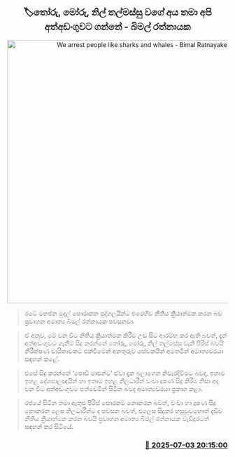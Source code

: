 <p align='center'><b><h2 align='center' title='We arrest people like sharks and whales - Bimal Ratnayake'>🏷තෝරු, මෝරු, නිල් තල්මස්සු වගේ අය තමා අපි අත්අඩංගුවට ගන්නේ - බිමල් රත්නායක</h2></b></p>
<p align='center'><img src='https://helakuru.sgp1.cdn.digitaloceanspaces.com/esana/images/lib/bimal-rathnayake-media-yy.jpg' width='600' alt='We arrest people like sharks and whales - Bimal Ratnayake'></p>

> රටේ මහජන මුදල් සොරාකන පුද්ගලයින්ට එරෙහිව නීතිය ක්‍රියාත්මක කරන බව ප්‍රවාහන අමාත්‍ය බිමල් රත්නායක පවසනවා.

> ඒ අනුව, මේ වන විට නීතිය ක්‍රියාත්මක කිරීම උඩ සිට ආරම්භ කර ඇති බවත්, දැන් අත්අඩංගුවට ගැනීම් සිදු කරන්නේ තෝරු, මෝරු, නිල් තල්මස්සු වැනි පිරිස් බවයි නිරීක්ෂණ චාරිකාවකට එක්වීමෙන් අනතුරුව සේවකයින් අමතමින් අමාත්‍යවරයා සඳහන් කළේ.

> එසේ සිදු කරන්නේ ‘පොඩි මාළුන්ට’ ඒවා දැක බලාගෙන නිවැරදිවීමට බවද, ඉතාම ඉහළ දේශපාලඥයින් හා ඉතාම ඉහළ නිලධාරීන් වංචා දූෂණ සිදු කිරීම නිසා අද වන විට අත්අඩංගුවට පත්වෙමින් සිටින බවද අමාත්‍යවරයා ප්‍රකාශ කළා.

> රජයේ සිටින තමා ඇතුළු පිරිස් සොරකම් නොකරන බවත්, වංචා හා දූෂණ සිදු නොකරන ලෙස නිලධාරීන්ට ද පවසන බවත්, එලෙස සිදුකර හසුවුවහොත් දැඩිව නීතිය ක්‍රියාත්මක කරන බවයි ප්‍රවාහන අමාත්‍ය බිමල් රත්නායක වැඩිදුරටත් සඳහන් කර සිටියේ.



<h3 align='right'><a href='https://www.helakuru.lk/esana/p/111558/'>📅 2025-07-03 20:15:00</a></h3>
